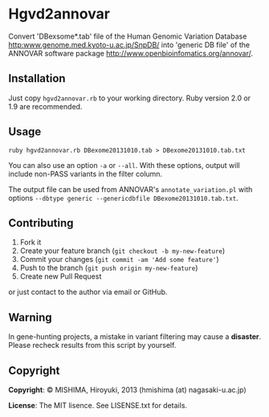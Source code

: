 # Hgvd2annovar

Convert 'DBexsome*.tab' file of the Human Genomic Variation Database <http:www.genome.med.kyoto-u.ac.jp/SnpDB/> into 'generic DB file' of the ANNOVAR software package <http://www.openbioinfomatics.org/annovar/>.

## Installation

Just copy `hgvd2annovar.rb` to your working directory. Ruby version 2.0 or 1.9 are recommended. 

## Usage

`ruby hgvd2annovar.rb DBexome20131010.tab > DBexome20131010.tab.txt`

You can also use an option `-a` or `--all`. With these options, output will include non-PASS variants in the filter column.

The output file can be used from ANNOVAR's `annotate_variation.pl` with options `--dbtype generic --genericdbfile DBexome20131010.tab.txt`.

## Contributing

1. Fork it
2. Create your feature branch (`git checkout -b my-new-feature`)
3. Commit your changes (`git commit -am 'Add some feature'`)
4. Push to the branch (`git push origin my-new-feature`)
5. Create new Pull Request

or just contact to the author via email or GitHub. 

## Warning
In gene-hunting projects, a mistake in variant filtering may cause a **disaster**. Please recheck results from this script by yourself. 

## Copyright
**Copyright**: &copy; MISHIMA, Hiroyuki, 2013 (hmishima (at) nagasaki-u.ac.jp)

**License**: The MIT lisence. See LISENSE.txt for details.


